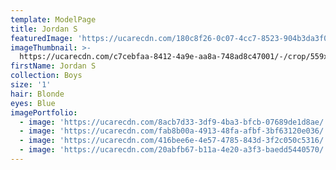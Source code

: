 ```yaml
---
template: ModelPage
title: Jordan S
featuredImage: 'https://ucarecdn.com/180c8f26-0c07-4cc7-8523-904b3da3f038/'
imageThumbnail: >-
  https://ucarecdn.com/c7cebfaa-8412-4a9e-aa8a-748ad8c47001/-/crop/559x797/1471,84/-/preview/
firstName: Jordan S
collection: Boys
size: '1'
hair: Blonde
eyes: Blue
imagePortfolio:
  - image: 'https://ucarecdn.com/8acb7d33-3df9-4ba3-bfcb-07689de1d8ae/'
  - image: 'https://ucarecdn.com/fab8b00a-4913-48fa-afbf-3bf63120e036/'
  - image: 'https://ucarecdn.com/416bee6e-4e57-4785-843d-3f2c050c5316/'
  - image: 'https://ucarecdn.com/20abfb67-b11a-4e20-a3f3-baedd5440570/'
---
```


